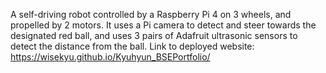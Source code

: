 A self-driving robot controlled by a Raspberry Pi 4 on 3 wheels, and propelled by 2 motors. It uses a Pi camera to detect and steer towards the designated red ball, and uses 3 pairs of Adafruit ultrasonic sensors to detect the distance from the ball. 
Link to deployed website: https://wisekyu.github.io/Kyuhyun_BSEPortfolio/ 
